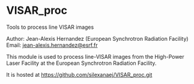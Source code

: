 # VISAR_proc
Tools to process line VISAR images

Author: Jean-Alexis Hernandez (European Synchrotron Radiation Facility)
Email: jean-alexis.hernandez@esrf.fr

This module is used to process line-VISAR images from the High-Power Laser Facility at the European Synchrotron Radiation Facility.

It is hosted at https://github.com/silexanaej/VISAR_proc.git

